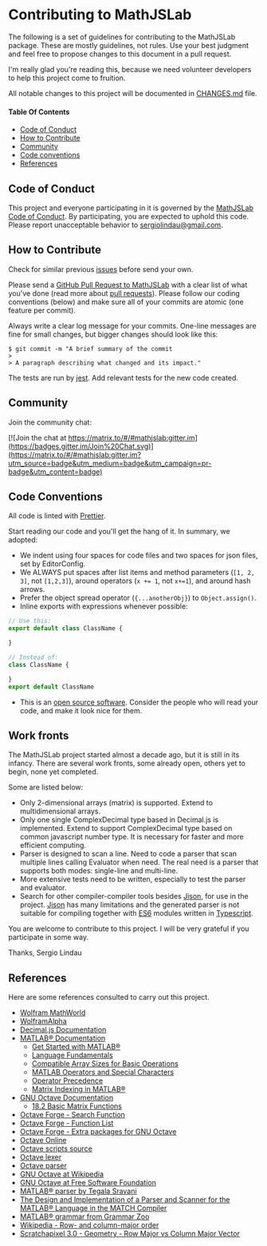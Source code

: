 # Contributing to MathJSLab

The following is a set of guidelines for contributing to the MathJSLab
package. These are mostly guidelines, not rules. Use your best judgment and
feel free to propose changes to this document in a pull request.

I'm really glad you're reading this, because we need volunteer developers to
help this project come to fruition.

All notable changes to this project will be documented in
[CHANGES.md](https://github.com/sergiolindau/mathjslab/blob/main/CHANGES.md) file.

#### Table Of Contents

* [Code of Conduct](#code-of-conduct)
* [How to Contribute](#how-to-contribute)
* [Community](#community)
* [Code conventions](#code-conventions)
* [References](#references)

## Code of Conduct

This project and everyone participating in it is governed by the
[MathJSLab Code of Conduct](https://github.com/sergiolindau/mathjslab/blob/main/CODE_OF_CONDUCT.md).
By participating, you are expected to uphold this code. Please report
unacceptable behavior to [sergiolindau@gmail.com](mailto:sergiolindau@gmail.com).

## How to Contribute

Check for similar previous [issues](https://github.com/sergiolindau/mathjslab/issues) before send your own.

Please send a [GitHub Pull Request to MathJSLab](https://github.com/sergiolindau/mathjslab/pull/new/main)
with a clear list of what you've done (read more about
[pull requests](http://help.github.com/pull-requests/)). Please follow our
coding conventions (below) and make sure all of your commits are atomic (one
feature per commit).

Always write a clear log message for your commits. One-line messages are fine
for small changes, but bigger changes should look like this:

    $ git commit -m "A brief summary of the commit
    >
    > A paragraph describing what changed and its impact."

The tests are run by [jest](https://jestjs.io/). Add relevant tests for the new code created.

## Community

Join the community chat:

[![Join the chat at https://matrix.to/#/#mathjslab:gitter.im](https://badges.gitter.im/Join%20Chat.svg)](https://matrix.to/#/#mathjslab:gitter.im?utm_source=badge&utm_medium=badge&utm_campaign=pr-badge&utm_content=badge)

## Code Conventions

All code is linted with [Prettier](https://prettier.io/).

Start reading our code and you'll get the hang of it. In summary, we adopted:

* We indent using four spaces for code files and two spaces for json files, set by EditorConfig.
* We ALWAYS put spaces after list items and method parameters (`[1, 2, 3]`, not `[1,2,3]`), around operators (`x += 1`, not `x+=1`), and around hash arrows.
* Prefer the object spread operator (`{...anotherObj}`) to `Object.assign()`.
* Inline exports with expressions whenever possible:
```typescript
// Use this:
export default class ClassName {

}

// Instead of:
class ClassName {

}
export default ClassName
```
* This is an [open source software](https://en.wikipedia.org/wiki/Open-source_software). Consider the people who will read your code, and make it look nice for them.

## Work fronts

The MathJSLab project started almost a decade ago, but it is still in its infancy. There are several work fronts, some already open, others yet to begin, none yet completed.

Some are listed below:

* Only 2-dimensional arrays (matrix) is supported. Extend to multidimensional
arrays.
* Only one single ComplexDecimal type based in Decimal.js is implemented.
Extend to support ComplexDecimal type based on common javascript number type.
It is necessary for faster and more efficient computing.
* Parser is designed to scan a line. Need to code a parser that scan multiple
lines calling Evaluator when need.
The real need is a parser that supports both modes: single-line and
multi-line.
* More extensive tests need to be written, especially to test the parser and
evaluator.
* Search for other compiler-compiler tools besides
[Jison](https://gerhobbelt.github.io/jison/), for use in the project.
[Jison](https://gerhobbelt.github.io/jison/) has many limitations and the
generated parser is not suitable for compiling together with
[ES6](https://262.ecma-international.org/6.0/) modules written in
[Typescript](https://www.typescriptlang.org/).

You are welcome to contribute to this project. I will be very grateful if you participate in some way.

Thanks,
Sergio Lindau

## References

Here are some references consulted to carry out this project.

* [Wolfram MathWorld](https://mathworld.wolfram.com/)
* [WolframAlpha](https://www.wolframalpha.com/)
* [Decimal.js Documentation](https://mikemcl.github.io/decimal.js/)
* [MATLAB&reg; Documentation](https://www.mathworks.com/help/matlab/index.html)
    * [Get Started with MATLAB&reg;](https://www.mathworks.com/help/matlab/getting-started-with-matlab.html)
    * [Language Fundamentals](https://www.mathworks.com/help/matlab/language-fundamentals.html)
    * [Compatible Array Sizes for Basic Operations](https://www.mathworks.com/help/matlab/matlab_prog/compatible-array-sizes-for-basic-operations.html)
    * [MATLAB Operators and Special Characters](https://www.mathworks.com/help/matlab/matlab_prog/matlab-operators-and-special-characters.html)
    * [Operator Precedence](https://www.mathworks.com/help/matlab/matlab_prog/operator-precedence.html)
    * [Matrix Indexing in MATLAB&reg;](https://www.mathworks.com/company/newsletters/articles/matrix-indexing-in-matlab.html)
* [GNU Octave Documentation](https://docs.octave.org/latest/)
    * [18.2 Basic Matrix Functions](https://octave.org/doc/latest/Basic-Matrix-Functions.html)
* [Octave Forge - Search Function](https://octave.sourceforge.io/list_functions.php)
* [Octave Forge - Function List](https://octave.sourceforge.io/octave/overview.html)
* [Octave Forge - Extra packages for GNU Octave](https://octave.sourceforge.io/)
* [Octave Online](https://octave-online.net/)
* [Octave scripts source](https://github.com/gnu-octave/octave/tree/default/scripts)
* [Octave lexer](https://github.com/gnu-octave/octave/blob/default/libinterp/parse-tree/lex.ll)
* [Octave parser](https://github.com/gnu-octave/octave/blob/default/libinterp/parse-tree/oct-parse.yy)
* [GNU Octave at Wikipedia](https://en.wikipedia.org/wiki/GNU_Octave)
* [GNU Octave at Free Software Foundation](https://www.gnu.org/software/octave/)
* [MATLAB&reg; parser by Tegala Sravani](https://github.com/TegalaSravani/MATLAB&reg;-PARSER)
* [The Design and Implementation of a Parser and Scanner for the MATLAB&reg; Language in the MATCH Compiler](http://www.ece.northwestern.edu/cpdc/pjoisha/MAGICA/CPDC-TR-9909-017.pdf)
* [MATLAB&reg; grammar from Grammar Zoo](https://slebok.github.io/zoo/markup/scientific/matlab/srour/extracted/index.html)
* [Wikipedia - Row- and column-major order](https://en.wikipedia.org/wiki/Row-_and_column-major_order)
* [Scratchapixel 3.0 - Geometry - Row Major vs Column Major Vector](https://www.scratchapixel.com/lessons/mathematics-physics-for-computer-graphics/geometry/row-major-vs-column-major-vector.html)

